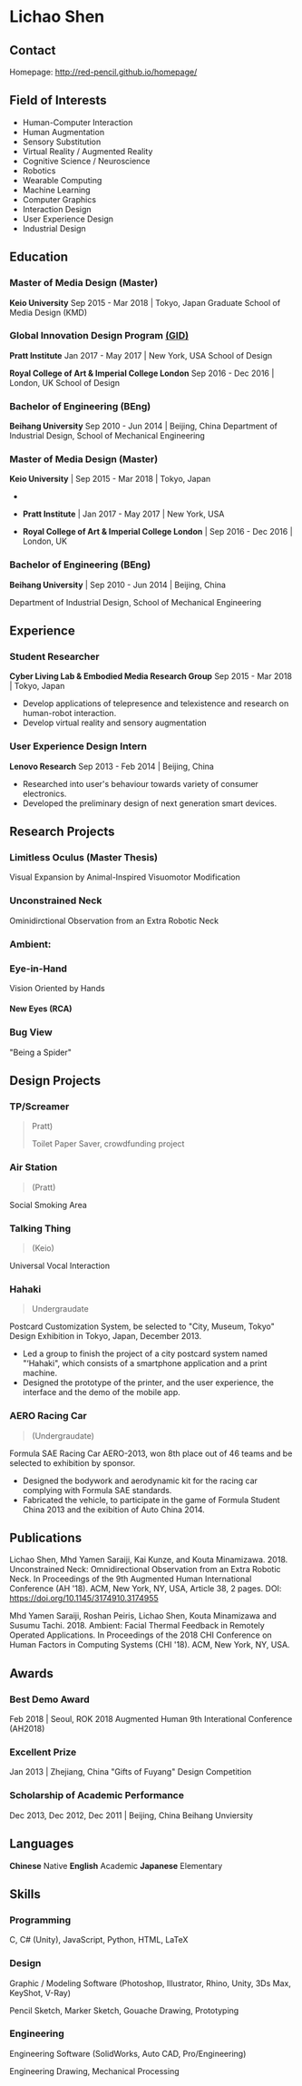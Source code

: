 # Lichao **Shen**

## Contact

Homepage: http://red-pencil.github.io/homepage/

## Field of Interests

- Human-Computer Interaction
- Human Augmentation
- Sensory Substitution
- Virtual Reality / Augmented Reality
- Cognitive Science / Neuroscience
- Robotics
- Wearable Computing
- Machine Learning
- Computer Graphics
- Interaction Design
- User Experience Design
- Industrial Design

## Education

### Master of Media Design (Master)

**Keio University**
Sep 2015 - Mar 2018 | Tokyo, Japan
Graduate School of Media Design (KMD)

### Global Innovation Design Program [(GID)](http://globalinnovationdesign.org)

**Pratt Institute**
Jan 2017 - May 2017 | New York, USA
School of Design

**Royal College of Art & Imperial College London** 
Sep 2016 - Dec 2016 | London, UK
School of Design

### Bachelor of Engineering (BEng)

**Beihang University**
Sep 2010 - Jun 2014 | Beijing, China
Department of Industrial Design, School of Mechanical Engineering





### Master of Media Design (Master)

**Keio University** | Sep 2015 - Mar 2018 | Tokyo, Japan

- ​


- **Pratt Institute** | Jan 2017 - May 2017 | New York, USA
- **Royal College of Art & Imperial College London** | Sep 2016 - Dec 2016 | London, UK

### Bachelor of Engineering (BEng)

**Beihang University** | Sep 2010 - Jun 2014 | Beijing, China

Department of Industrial Design, School of Mechanical Engineering

## Experience

### Student Researcher

**Cyber Living Lab & Embodied Media Research Group**
Sep 2015 - Mar 2018 | Tokyo, Japan

- Develop applications of telepresence and telexistence and research on human-robot interaction.
- Develop virtual reality and sensory augmentation

### User Experience Design Intern

**Lenovo Research**
Sep 2013 - Feb 2014 | Beijing, China

- Researched into user's behaviour towards variety of consumer electronics.
- Developed the preliminary design of next generation smart devices.



## Research Projects

### Limitless Oculus (Master Thesis)

Visual Expansion by Animal-Inspired Visuomotor Modification

### Unconstrained Neck

Ominidirctional Observation from an Extra Robotic Neck

### Ambient:

### Eye-in-Hand

Vision Oriented by Hands

#### New Eyes (RCA)

### Bug View

"Being a Spider" 



## Design Projects

### TP/Screamer

> Pratt)
>
> Toilet Paper Saver, crowdfunding project

### Air Station

> (Pratt)

Social Smoking Area

### Talking Thing

> (Keio)

Universal Vocal Interaction

### Hahaki

> Undergraudate

Postcard Customization System, be selected to "City, Museum, Tokyo" Design Exhibition in Tokyo, Japan, December 2013.

- Led a group to finish the project of a city postcard system named "‘Hahaki", which consists of a smartphone application and a print machine.
- Designed the prototype of the printer, and the user experience, the interface and the demo of the mobile app.

### AERO Racing Car

> (Undergraudate)

Formula SAE Racing Car AERO-2013, won 8th place out of 46 teams and be selected to exhibition by sponsor.

- Designed the bodywork and aerodynamic kit for the racing car complying with Formula SAE standards.
- Fabricated the vehicle, to participate in the game of Formula Student China 2013 and the exibition of Auto China 2014.



## Publications

Lichao Shen, Mhd Yamen Saraiji, Kai Kunze, and Kouta Minamizawa. 2018. Unconstrained Neck: Omnidirectional Observation from an Extra Robotic Neck. In Proceedings of the 9th Augmented Human International Conference (AH '18). ACM, New York, NY, USA, Article 38, 2 pages. DOI: https://doi.org/10.1145/3174910.3174955

Mhd Yamen Saraiji, Roshan Peiris, Lichao Shen, Kouta Minamizawa and Susumu Tachi. 2018. Ambient: Facial Thermal Feedback in Remotely Operated Applications. In Proceedings of the 2018 CHI Conference on Human Factors in Computing Systems (CHI '18). ACM, New York, NY, USA.



## Awards

### Best Demo Award

Feb 2018 | Seoul, ROK
2018 Augmented Human 9th Interational Conference (AH2018)

### Excellent Prize

Jan 2013 | Zhejiang, China
"Gifts of Fuyang" Design Competition

### Scholarship of Academic Performance

Dec 2013, Dec 2012, Dec 2011 | Beijing, China
Beihang Unviersity



## Languages

**Chinese** Native
**English** Academic
**Japanese** Elementary



## Skills

### Programming

C, C# (Unity), JavaScript, Python, HTML, LaTeX

### Design

Graphic / Modeling Software (Photoshop, Illustrator, Rhino, Unity, 3Ds Max, KeyShot, V-Ray)

Pencil Sketch, Marker Sketch, Gouache Drawing, Prototyping

### Engineering

Engineering Software (SolidWorks, Auto CAD, Pro/Engineering)

Engineering Drawing, Mechanical Processing

